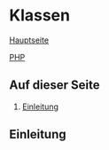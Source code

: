 # Klassen

[Hauptseite](/docs/index.md)

[PHP](/docs/php/index.md)

## Auf dieser Seite

1. [Einleitung](#einleitung)


## Einleitung